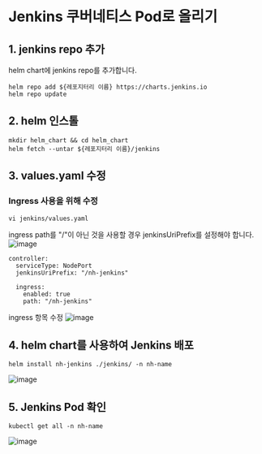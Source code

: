 # Jenkins 쿠버네티스 Pod로 올리기
## 1. jenkins repo 추가
helm chart에 jenkins repo를 추가합니다.

```
helm repo add ${레포지터리 이름} https://charts.jenkins.io
helm repo update
```

## 2. helm 인스톨
```
mkdir helm_chart && cd helm_chart
helm fetch --untar ${레포지터리 이름}/jenkins
```
## 3. values.yaml 수정
### Ingress 사용을 위해 수정
```
vi jenkins/values.yaml
```
ingress path를 "/"이 아닌 것을 사용할 경우 jenkinsUriPrefix를 설정해야 합니다.
![image](https://github.com/mnh4140/paasta/assets/71053769/e5d25ed2-7bdf-4ab0-a8da-b4bb58f20fb2)

```
controller:
  serviceType: NodePort
  jenkinsUriPrefix: "/nh-jenkins"

  ingress:
    enabled: true
    path: "/nh-jenkins"
```
ingress 항목 수정
![image](https://github.com/mnh4140/paasta/assets/71053769/15df61b1-1337-46f1-8c5c-f60d6833ca32)
## 4. helm chart를 사용하여 Jenkins 배포
```
helm install nh-jenkins ./jenkins/ -n nh-name
```
![image](https://github.com/mnh4140/paasta/assets/71053769/8484194e-e43c-494c-ace1-5e45b4c2b17d)

## 5. Jenkins Pod 확인
```
kubectl get all -n nh-name
```
![image](https://github.com/mnh4140/paasta/assets/71053769/59b8c7e6-e33f-4a41-a1f2-03e32c5026d5)

